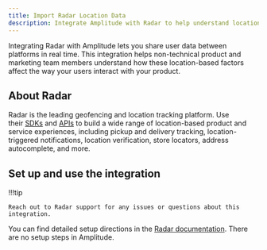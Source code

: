 ```yaml
---
title: Import Radar Location Data
description: Integrate Amplitude with Radar to help understand location-based factors that affect how your users interact with your products. 
---
```


Integrating Radar with Amplitude lets you share user data between platforms in real time. This integration helps non-technical product and marketing team members understand how these location-based factors affect the way your users interact with your product.

## About Radar

Radar is the leading geofencing and location tracking platform. Use their [SDKs](https://radar.com/documentation/sdk) and [APIs](https://radar.com/documentation/api) to build a wide range of location-based product and service experiences, including pickup and delivery tracking, location-triggered notifications, location verification, store locators, address autocomplete, and more.

## Set up and use the integration

!!!tip

    Reach out to Radar support for any issues or questions about this integration.

You can find detailed setup directions in the [Radar documentation](https://radar.com/documentation/integrations/amplitude).
There are no setup steps in Amplitude.
